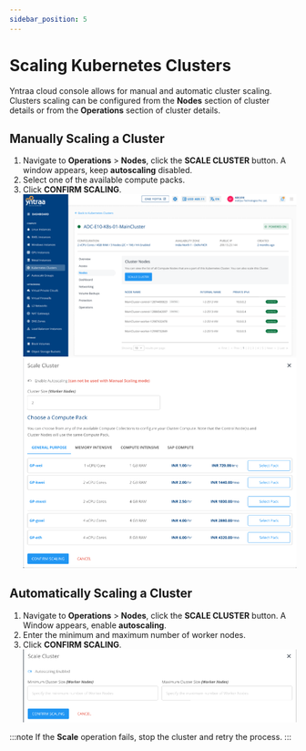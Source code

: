 ```yaml
---
sidebar_position: 5
---
```

# Scaling Kubernetes Clusters

Yntraa cloud console allows for manual and automatic cluster scaling. Clusters scaling can be configured from the **Nodes** section of cluster details or from the **Operations** section of cluster details.
## Manually Scaling a Cluster

1. Navigate to **Operations** > **Nodes**, click the **SCALE CLUSTER** button. A window appears, keep **autoscaling** disabled.
2. Select one of the available compute packs.
3. Click **CONFIRM SCALING**.
![nodekube](img/nodekube.png)
![scalekube](img/scalekube.png)
## Automatically Scaling a Cluster

1. Navigate to **Operations** > **Nodes**, click the **SCALE CLUSTER** button. A Window appears, enable **autoscaling**.
2. Enter the minimum and maximum number of worker nodes.
3. Click **CONFIRM SCALING**.
![autoscalekube](img/autoscalekube.png)

:::note
If the **Scale** operation fails, stop the cluster and retry the process.
:::